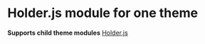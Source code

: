 Holder.js module for one theme
=========
**Supports child theme modules**
[Holder.js](http://imsky.github.io/holder/)
